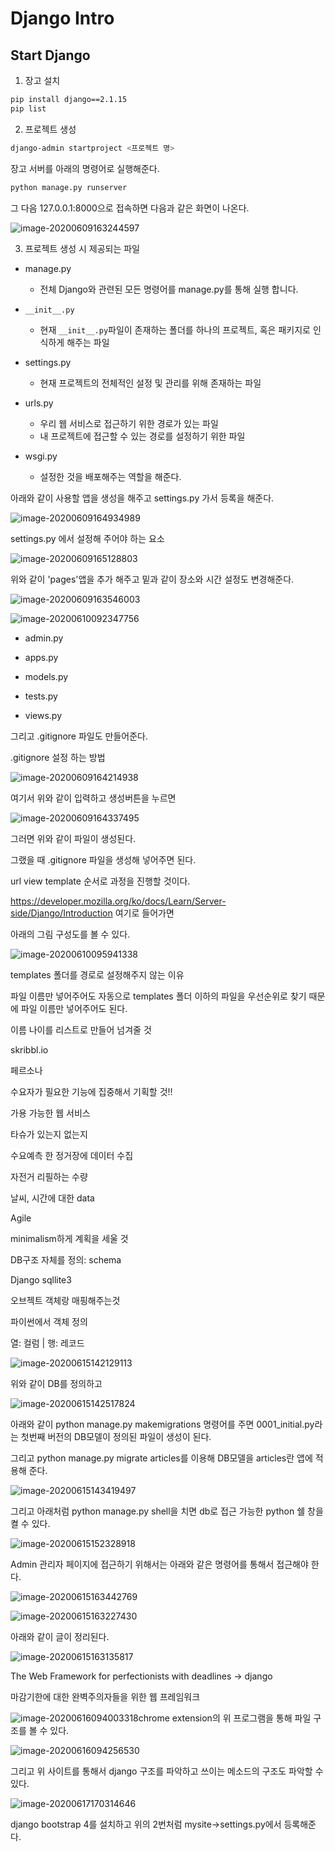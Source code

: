 # Django Intro

## Start Django

1. 장고 설치

```bash
pip install django==2.1.15
pip list
```

2. 프로젝트 생성

```bash
django-admin startproject <프로젝트 명>
```

장고 서버를 아래의 명령어로 실행해준다.

```bash
python manage.py runserver
```

그 다음 127.0.0.1:8000으로 접속하면 다음과 같은 화면이 나온다.

![image-20200609163244597](C:\Users\student\AppData\Roaming\Typora\typora-user-images\image-20200609163244597.png)



3. 프로젝트 생성 시 제공되는 파일

* manage.py
  * 전체 Django와 관련된 모든 명령어를 manage.py를 통해 실행 합니다.

* `__init__.py`
  * 현재 `__init__.py`파일이 존재하는 폴더를 하나의 프로젝트, 혹은 패키지로 인식하게 해주는 파일

* settings.py
  * 현재 프로젝트의 전체적인 설정 및 관리를 위해 존재하는 파일
* urls.py
  * 우리 웹 서비스로 접근하기 위한 경로가 있는 파일
  * 내 프로젝트에 접근할 수 있는 경로를 설정하기 위한 파일
* wsgi.py
  * 설정한 것을 배포해주는 역할을 해준다.

아래와 같이 사용할 앱을 생성을 해주고 settings.py 가서 등록을 해준다.

![image-20200609164934989](images/image-20200609164934989.png)

settings.py 에서 설정해 주어야 하는 요소

![image-20200609165128803](images/image-20200609165128803.png)

위와 같이 'pages'앱을 추가 해주고 밑과 같이 장소와 시간 설정도 변경해준다.

![image-20200609163546003](images/image-20200609163546003.png)



![image-20200610092347756](images/image-20200610092347756.png)



* admin.py
* apps.py
* models.py
* tests.py

* views.py

그리고 .gitignore 파일도 만들어준다.

.gitignore 설정 하는 방법

![image-20200609164214938](images/image-20200609164214938.png)

여기서 위와 같이 입력하고 생성버튼을 누르면

![image-20200609164337495](images/image-20200609164337495.png)

그러면 위와 같이 파일이 생성된다.

그랬을 때 .gitignore 파일을 생성해 넣어주면 된다.



url  view template 순서로 과정을 진행할 것이다.

https://developer.mozilla.org/ko/docs/Learn/Server-side/Django/Introduction 여기로 들어가면

아래의 그림 구성도를 볼 수 있다.

![image-20200610095941338](images/image-20200610095941338.png)

templates 폴더를 경로로 설정해주지 않는 이유

파일 이름만 넣어주어도 자동으로 templates 폴더 이하의 파일을 우선순위로 찾기 때문에 파일 이름만 넣어주어도 된다. 

이름 나이를 리스트로 만들어 넘겨줄 것

skribbl.io

페르소나

수요자가 필요한 기능에 집중해서 기획할 것!!

가용 가능한 웹 서비스

타슈가 있는지 없는지

수요예측 한 정거장에 데이터 수집

자전거 리필하는 수량

날씨, 시간에 대한 data

Agile

minimalism하게 계획을 세울 것

DB구조 자체를 정의: schema

Django sqllite3

오브젝트 객체랑 매핑해주는것

파이썬에서 객체 정의

열: 컬럼 | 행: 레코드







![image-20200615142129113](images/image-20200615142129113.png)

위와 같이 DB를 정의하고 

![image-20200615142517824](images/image-20200615142517824.png)

아래와 같이 python manage.py makemigrations 명령어를 주면 0001_initial.py라는  첫번째 버전의 DB모델이 정의된 파일이 생성이 된다.

그리고 python manage.py migrate articles를 이용해 DB모델을 articles란 앱에 적용해 준다.



![image-20200615143419497](images/image-20200615143419497.png)

그리고 아래처럼 python manage.py shell을 치면 db로 접근 가능한 python 쉘 창을 켤 수 있다.

![image-20200615152328918](images/image-20200615152328918.png)

 Admin 관리자 페이지에 접근하기 위해서는 아래와 같은 명령어를 통해서 접근해야 한다.

![image-20200615163442769](images/image-20200615163442769.png)



![image-20200615163227430](images/image-20200615163227430.png)

아래와 같이 글이 정리된다.

![image-20200615163135817](images/image-20200615163135817.png)

The Web Framework for perfectionists with deadlines → django

마감기한에 대한  완벽주의자들을 위한 웹 프레임워크

![image-20200616094003318](images/image-20200616094003318.png)chrome extension의 위 프로그램을 통해 파일 구조를 볼 수 있다.



![image-20200616094256530](images/image-20200616094256530.png)

그리고 위 사이트를 통해서 django 구조를 파악하고 쓰이는 메소드의 구조도 파악할 수 있다.

![image-20200617170314646](images/image-20200617170314646.png)

django bootstrap 4를 설치하고 위의 2번처럼 mysite->settings.py에서 등록해준다.



